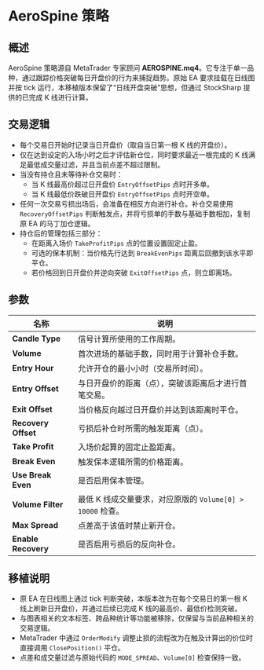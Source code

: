 # AeroSpine 策略

## 概述
AeroSpine 策略源自 MetaTrader 专家顾问 **AEROSPINE.mq4**。它专注于单一品种，通过跟踪价格突破每日开盘价的行为来捕捉趋势。原始 EA 要求挂载在日线图并按 tick 运行，本移植版本保留了“日线开盘突破”思想，但通过 StockSharp 提供的已完成 K 线进行计算。

## 交易逻辑
- 每个交易日开始时记录当日开盘价（取自当日第一根 K 线的开盘价）。
- 仅在达到设定的入场小时之后才评估新仓位，同时要求最近一根完成的 K 线满足最低成交量过滤，并且当前点差不超过限制。
- 当没有持仓且未等待补仓交易时：
  - 当 K 线最高价超过日开盘价 `EntryOffsetPips` 点时开多单。
  - 当 K 线最低价跌破日开盘价 `EntryOffsetPips` 点时开空单。
- 任何一次交易亏损出场后，会准备在相反方向进行补仓。补仓交易使用 `RecoveryOffsetPips` 判断触发点，并将亏损单的手数与基础手数相加，复制原 EA 的马丁加仓逻辑。
- 持仓后的管理包括三部分：
  - 在距离入场价 `TakeProfitPips` 点的位置设置固定止盈。
  - 可选的保本机制：当价格先行达到 `BreakEvenPips` 距离后回撤到该水平即平仓。
  - 若价格回到日开盘价并逆向突破 `ExitOffsetPips` 点，则立即离场。

## 参数
| 名称 | 说明 |
| ---- | ---- |
| **Candle Type** | 信号计算所使用的工作周期。 |
| **Volume** | 首次进场的基础手数，同时用于计算补仓手数。 |
| **Entry Hour** | 允许开仓的最小小时（交易所时间）。 |
| **Entry Offset** | 与日开盘价的距离（点），突破该距离后才进行首笔交易。 |
| **Exit Offset** | 当价格反向越过日开盘价并达到该距离时平仓。 |
| **Recovery Offset** | 亏损后补仓时所需的触发距离（点）。 |
| **Take Profit** | 入场价起算的固定止盈距离。 |
| **Break Even** | 触发保本逻辑所需的价格距离。 |
| **Use Break Even** | 是否启用保本管理。 |
| **Volume Filter** | 最低 K 线成交量要求，对应原版的 `Volume[0] > 10000` 检查。 |
| **Max Spread** | 点差高于该值时禁止新开仓。 |
| **Enable Recovery** | 是否启用亏损后的反向补仓。 |

## 移植说明
- 原 EA 在日线图上通过 tick 判断突破，本版本改为在每个交易日的第一根 K 线上刷新日开盘价，并通过后续已完成 K 线的最高价、最低价检测突破。
- 与图表相关的文本标签、跨品种统计等功能被移除，仅保留与当前品种相关的交易逻辑。
- MetaTrader 中通过 `OrderModify` 调整止损的流程改为在触及计算出的价位时直接调用 `ClosePosition()` 平仓。
- 点差和成交量过滤与原始代码的 `MODE_SPREAD`、`Volume[0]` 检查保持一致。

